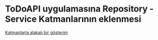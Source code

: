 # ToDoAPI uygulamasına Repository - Service Katmanlarının eklenmesi 
<a href="https://www.youtube.com/watch?v=6vsONJla1Fk&ab_channel=TeddySmith">Katmanlarla alakalı bir gösterim</a>
